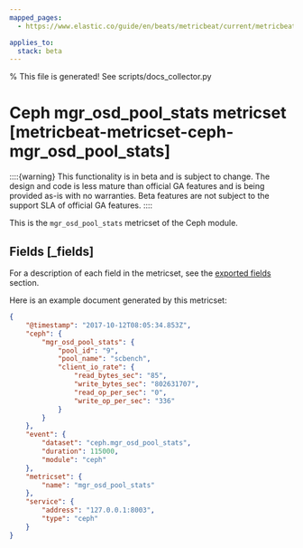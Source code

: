 ```yaml
---
mapped_pages:
  - https://www.elastic.co/guide/en/beats/metricbeat/current/metricbeat-metricset-ceph-mgr_osd_pool_stats.html

applies_to:
  stack: beta
---
```


% This file is generated! See scripts/docs_collector.py

# Ceph mgr_osd_pool_stats metricset [metricbeat-metricset-ceph-mgr_osd_pool_stats]

::::{warning}
This functionality is in beta and is subject to change. The design and code is less mature than official GA features and is being provided as-is with no warranties. Beta features are not subject to the support SLA of official GA features.
::::


This is the `mgr_osd_pool_stats` metricset of the Ceph module.

## Fields [_fields]

For a description of each field in the metricset, see the [exported fields](/reference/metricbeat/exported-fields-ceph.md) section.

Here is an example document generated by this metricset:

```json
{
    "@timestamp": "2017-10-12T08:05:34.853Z",
    "ceph": {
        "mgr_osd_pool_stats": {
            "pool_id": "9",
            "pool_name": "scbench",
            "client_io_rate": {
                "read_bytes_sec": "85",
                "write_bytes_sec": "802631707",
                "read_op_per_sec": "0",
                "write_op_per_sec": "336"
            }
        }
    },
    "event": {
        "dataset": "ceph.mgr_osd_pool_stats",
        "duration": 115000,
        "module": "ceph"
    },
    "metricset": {
        "name": "mgr_osd_pool_stats"
    },
    "service": {
        "address": "127.0.0.1:8003",
        "type": "ceph"
    }
}
```
